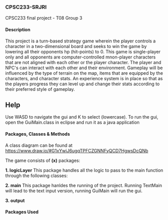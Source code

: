 ### CPSC233-SRJRI
CPSC233 final project - T08 Group 3

#### Description
This project is a turn-based strategy game wherein the player controls a character in a two-dimensional board and seeks to win the game by lowering all their opponents hp (hit-points) to 0. This game is single-player only and all opponents are computer-controlled mnon-player characters that are not aligned with each other or the player character. The player and NPC's can interact with each other and their environment. Gameplay will be influenced by the type of terrain on the map, items that are equipped by the characters, and character stats. An experience system is in place so that as the players progress they can level up and change their stats according to their preferred style of gameplay. 

## Help
Use WASD to navigate the gui and K to select (lowercase).
To run the gui, open the GuiMain.class in eclipse and run it as a java application

#### Packages, Classes & Methods
A class diagram can be found at https://www.draw.io/#G1xYwiJ6ugqTPFCZGNNFyQCD7HgwsDcQNb

The game consists of **(x)** packages:

   **1. logicLayer**
   This package handles all the logic to pass to the main function through the following classes:
   
   **2. main**
   This package hanldes the running of the project. Running TextMain will lead to the text input version, running GuiMain will run the gui.
   
   **3. output**

#### Packages Used
